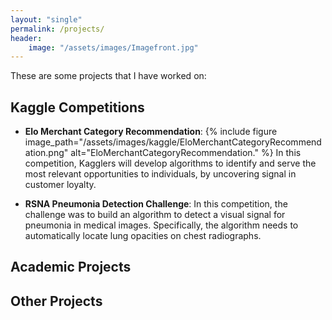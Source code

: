 ```yaml
---
layout: "single"
permalink: /projects/
header:
    image: "/assets/images/Imagefront.jpg"
---
```

These are some projects that I have worked on:

## Kaggle Competitions
- **Elo Merchant Category Recommendation**: 
{% include figure image_path="/assets/images/kaggle/EloMerchantCategoryRecommendation.png" alt="EloMerchantCategoryRecommendation." %}
In this competition, Kagglers will develop algorithms to identify and serve the most relevant opportunities to individuals, by uncovering signal in customer loyalty.


- **RSNA Pneumonia Detection Challenge**: In this competition, the challenge was to build an algorithm to detect a visual signal for pneumonia in medical images. Specifically, the algorithm needs to automatically locate lung opacities on chest radiographs.

## Academic Projects


## Other Projects